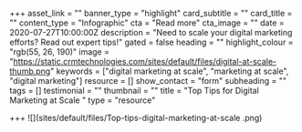 +++
asset_link = ""
banner_type = "highlight"
card_subtitle = ""
card_title = ""
content_type = "Infographic"
cta = "Read more"
cta_image = ""
date = 2020-07-27T10:00:00Z
description = "Need to scale your digital marketing efforts? Read out expert tips!"
gated = false
heading = ""
highlight_colour = "rgb(55, 26, 190)"
image = "https://static.crmtechnologies.com/sites/default/files/digital-at-scale-thumb.png"
keywords = ["digital marketing at scale", "marketing at scale", "digital marketing"]
resource = []
show_contact = "form"
subheading = ""
tags = []
testimonial = ""
thumbnail = ""
title = "Top Tips for Digital Marketing at Scale "
type = "resource"

+++
![](sites/default/files/Top-tips-digital-marketing-at-scale .png)